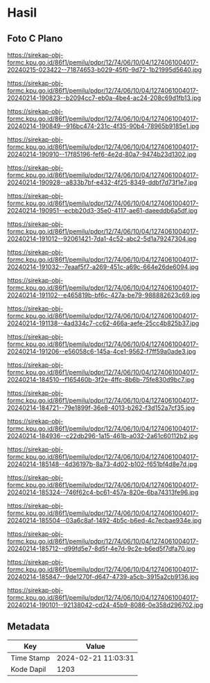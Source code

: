 # Hasil

## Foto C Plano

https://sirekap-obj-formc.kpu.go.id/86f1/pemilu/pdpr/12/74/06/10/04/1274061004017-20240215-023422--71874653-b029-45f0-9d72-1b21995d5640.jpg

https://sirekap-obj-formc.kpu.go.id/86f1/pemilu/pdpr/12/74/06/10/04/1274061004017-20240214-190823--b2094cc7-eb0a-4be4-ac24-208c69d1fb13.jpg

https://sirekap-obj-formc.kpu.go.id/86f1/pemilu/pdpr/12/74/06/10/04/1274061004017-20240214-190849--916bc474-231c-4f35-90b4-78965b9185e1.jpg

https://sirekap-obj-formc.kpu.go.id/86f1/pemilu/pdpr/12/74/06/10/04/1274061004017-20240214-190910--17f85196-fef6-4e2d-80a7-9474b23d1302.jpg

https://sirekap-obj-formc.kpu.go.id/86f1/pemilu/pdpr/12/74/06/10/04/1274061004017-20240214-190928--a833b7bf-e432-4f25-8349-ddbf7d73f1e7.jpg

https://sirekap-obj-formc.kpu.go.id/86f1/pemilu/pdpr/12/74/06/10/04/1274061004017-20240214-190951--ecbb20d3-35e0-4117-ae61-daeeddb6a5df.jpg

https://sirekap-obj-formc.kpu.go.id/86f1/pemilu/pdpr/12/74/06/10/04/1274061004017-20240214-191012--92061421-7da1-4c52-abc2-5d1a79247304.jpg

https://sirekap-obj-formc.kpu.go.id/86f1/pemilu/pdpr/12/74/06/10/04/1274061004017-20240214-191032--7eaaf5f7-a269-451c-a69c-664e26de6094.jpg

https://sirekap-obj-formc.kpu.go.id/86f1/pemilu/pdpr/12/74/06/10/04/1274061004017-20240214-191102--e465819b-bf6c-427a-be79-988882623c69.jpg

https://sirekap-obj-formc.kpu.go.id/86f1/pemilu/pdpr/12/74/06/10/04/1274061004017-20240214-191138--4ad334c7-cc62-466a-aefe-25cc4b825b37.jpg

https://sirekap-obj-formc.kpu.go.id/86f1/pemilu/pdpr/12/74/06/10/04/1274061004017-20240214-191206--e56058c6-145a-4ce1-9562-f7ff59a0ade3.jpg

https://sirekap-obj-formc.kpu.go.id/86f1/pemilu/pdpr/12/74/06/10/04/1274061004017-20240214-184510--f165460b-3f2e-4ffc-8b6b-75fe830d9bc7.jpg

https://sirekap-obj-formc.kpu.go.id/86f1/pemilu/pdpr/12/74/06/10/04/1274061004017-20240214-184721--79e1899f-36e8-4013-b262-f3d152a7cf35.jpg

https://sirekap-obj-formc.kpu.go.id/86f1/pemilu/pdpr/12/74/06/10/04/1274061004017-20240214-184936--c22db296-1a15-461b-a032-2a61c60112b2.jpg

https://sirekap-obj-formc.kpu.go.id/86f1/pemilu/pdpr/12/74/06/10/04/1274061004017-20240214-185148--4d36197b-8a73-4d02-b102-f651bf4d8e7d.jpg

https://sirekap-obj-formc.kpu.go.id/86f1/pemilu/pdpr/12/74/06/10/04/1274061004017-20240214-185324--746f62c4-bc61-457a-820e-6ba74313fe96.jpg

https://sirekap-obj-formc.kpu.go.id/86f1/pemilu/pdpr/12/74/06/10/04/1274061004017-20240214-185504--03a6c8af-1492-4b5c-b6ed-4c7ecbae934e.jpg

https://sirekap-obj-formc.kpu.go.id/86f1/pemilu/pdpr/12/74/06/10/04/1274061004017-20240214-185712--d99fd5e7-8d5f-4e7d-9c2e-b6ed5f7dfa70.jpg

https://sirekap-obj-formc.kpu.go.id/86f1/pemilu/pdpr/12/74/06/10/04/1274061004017-20240214-185847--9de1270f-d647-4739-a5cb-3915a2cb9136.jpg

https://sirekap-obj-formc.kpu.go.id/86f1/pemilu/pdpr/12/74/06/10/04/1274061004017-20240214-190101--92138042-cd24-45b9-8086-0e358d296702.jpg


## Metadata

| Key        | Value               |
| ---------- | ------------------- |
| Time Stamp | 2024-02-21 11:03:31 |
| Kode Dapil | 1203                |



